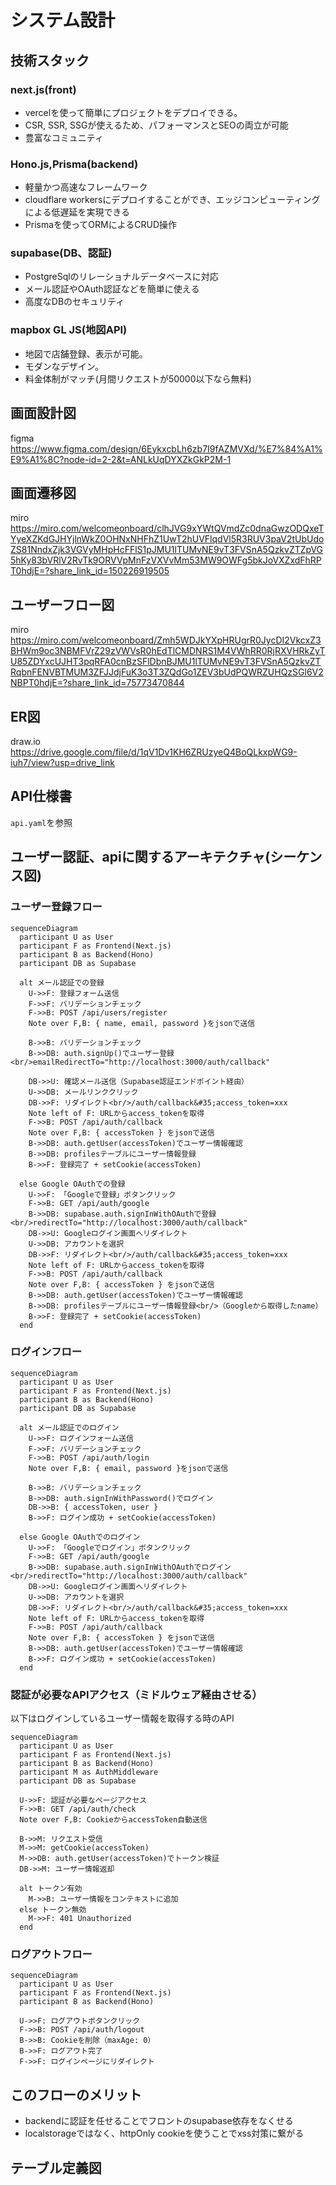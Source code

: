 # システム設計
## 技術スタック
### next.js(front)
- vercelを使って簡単にプロジェクトをデプロイできる。
- CSR, SSR, SSGが使えるため、パフォーマンスとSEOの両立が可能
- 豊富なコミュニティ

### Hono.js,Prisma(backend)
- 軽量かつ高速なフレームワーク
- cloudflare workersにデプロイすることができ、エッジコンピューティングによる低遅延を実現できる
- Prismaを使ってORMによるCRUD操作

### supabase(DB、認証)
- PostgreSqlのリレーショナルデータベースに対応
- メール認証やOAuth認証などを簡単に使える
- 高度なDBのセキュリティ

### mapbox GL JS(地図API)
- 地図で店舗登録、表示が可能。
- モダンなデザイン。
- 料金体制がマッチ(月間リクエストが50000以下なら無料)

## 画面設計図
figma 
https://www.figma.com/design/6EykxcbLh6zb7I9fAZMVXd/%E7%84%A1%E9%A1%8C?node-id=2-2&t=ANLkUqDYXZkGkP2M-1

## 画面遷移図
miro
https://miro.com/welcomeonboard/clhJVG9xYWtQVmdZc0dnaGwzODQxeTYyeXZKdGJHYjlnWkZ0OHNxNHFhZ1UwT2hUVFlqdVl5R3RUV3paV2tUbUdoZS81NndxZjk3VGVyMHpHcFFlS1pJMU1lTUMvNE9vT3FVSnA5QzkvZTZpVG5hKy83bVRlV2RvTk9ORVVpMnFzVXVvMm53MW9OWFg5bkJoVXZxdFhRPT0hdjE=?share_link_id=150226919505

## ユーザーフロー図
miro
https://miro.com/welcomeonboard/Zmh5WDJkYXpHRUgrR0JycDI2VkcxZ3BHWm9oc3NBMFVrZ29zVWVsR0hEdTlCMDNRS1M4VWhRR0RjRXVHRkZyTU85ZDYxcUJHT3pqRFA0cnBzSFlDbnBJMU1lTUMvNE9vT3FVSnA5QzkvZTRqbnFENVBTMUM3ZFJJdjFuK3o3T3ZQdGo1ZEV3bUdPQWRZUHQzSGl6V2NBPT0hdjE=?share_link_id=75773470844

## ER図
draw.io
https://drive.google.com/file/d/1qV1Dv1KH6ZRUzyeQ4BoQLkxpWG9-iuh7/view?usp=drive_link

## API仕様書
`api.yaml`を参照

## ユーザー認証、apiに関するアーキテクチャ(シーケンス図)
### ユーザー登録フロー
```mermaid
sequenceDiagram
  participant U as User
  participant F as Frontend(Next.js)
  participant B as Backend(Hono)
  participant DB as Supabase

  alt メール認証での登録
    U->>F: 登録フォーム送信
    F->>F: バリデーションチェック
    F->>B: POST /api/users/register
    Note over F,B: { name, email, password }をjsonで送信
    
    B->>B: バリデーションチェック
    B->>DB: auth.signUp()でユーザー登録<br/>emailRedirectTo="http://localhost:3000/auth/callback"

    DB->>U: 確認メール送信（Supabase認証エンドポイント経由）
    U->>DB: メールリンククリック
    DB->>F: リダイレクト<br/>/auth/callback&#35;access_token=xxx
    Note left of F: URLからaccess_tokenを取得
    F->>B: POST /api/auth/callback
    Note over F,B: { accessToken } をjsonで送信
    B->>DB: auth.getUser(accessToken)でユーザー情報確認
    B->>DB: profilesテーブルにユーザー情報登録
    B->>F: 登録完了 + setCookie(accessToken)
    
  else Google OAuthでの登録
    U->>F: 「Googleで登録」ボタンクリック
    F->>B: GET /api/auth/google
    B->>DB: supabase.auth.signInWithOAuthで登録<br/>redirectTo="http://localhost:3000/auth/callback"
    DB->>U: Googleログイン画面へリダイレクト
    U->>DB: アカウントを選択
    DB->>F: リダイレクト<br/>/auth/callback&#35;access_token=xxx
    Note left of F: URLからaccess_tokenを取得
    F->>B: POST /api/auth/callback
    Note over F,B: { accessToken } をjsonで送信
    B->>DB: auth.getUser(accessToken)でユーザー情報確認
    B->>DB: profilesテーブルにユーザー情報登録<br/>（Googleから取得したname）
    B->>F: 登録完了 + setCookie(accessToken)
  end
```

### ログインフロー
```mermaid
sequenceDiagram
  participant U as User
  participant F as Frontend(Next.js)
  participant B as Backend(Hono)
  participant DB as Supabase

  alt メール認証でのログイン
    U->>F: ログインフォーム送信
    F->>F: バリデーションチェック
    F->>B: POST /api/auth/login
    Note over F,B: { email, password }をjsonで送信
    
    B->>B: バリデーションチェック
    B->>DB: auth.signInWithPassword()でログイン
    DB->>B: { accessToken, user }
    B->>F: ログイン成功 + setCookie(accessToken)
    
  else Google OAuthでのログイン
    U->>F: 「Googleでログイン」ボタンクリック
    F->>B: GET /api/auth/google
    B->>DB: supabase.auth.signInWithOAuthでログイン<br/>redirectTo="http://localhost:3000/auth/callback"
    DB->>U: Googleログイン画面へリダイレクト
    U->>DB: アカウントを選択
    DB->>F: リダイレクト<br/>/auth/callback&#35;access_token=xxx
    Note left of F: URLからaccess_tokenを取得
    F->>B: POST /api/auth/callback
    Note over F,B: { accessToken } をjsonで送信
    B->>DB: auth.getUser(accessToken)でユーザー情報確認
    B->>F: ログイン成功 + setCookie(accessToken)
  end
```

### 認証が必要なAPIアクセス（ミドルウェア経由させる）
以下はログインしているユーザー情報を取得する時のAPI
```mermaid
sequenceDiagram
  participant U as User
  participant F as Frontend(Next.js)
  participant B as Backend(Hono)
  participant M as AuthMiddleware
  participant DB as Supabase

  U->>F: 認証が必要なページアクセス
  F->>B: GET /api/auth/check
  Note over F,B: CookieからaccessToken自動送信
  
  B->>M: リクエスト受信
  M->>M: getCookie(accessToken)
  M->>DB: auth.getUser(accessToken)でトークン検証
  DB->>M: ユーザー情報返却
  
  alt トークン有効
    M->>B: ユーザー情報をコンテキストに追加
  else トークン無効
    M->>F: 401 Unauthorized
  end
```

### ログアウトフロー
```mermaid
sequenceDiagram
  participant U as User
  participant F as Frontend(Next.js)
  participant B as Backend(Hono)

  U->>F: ログアウトボタンクリック
  F->>B: POST /api/auth/logout
  B->>B: Cookieを削除（maxAge: 0）
  B->>F: ログアウト完了
  F->>F: ログインページにリダイレクト
```
## このフローのメリット
- backendに認証を任せることでフロントのsupabase依存をなくせる
- localstorageではなく、httpOnly cookieを使うことでxss対策に繋がる
## テーブル定義図